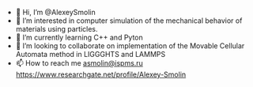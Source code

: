 - 👋 Hi, I’m @AlexeySmolin
- 👀 I’m interested in computer simulation of the mechanical behavior of materials using particles.
- 🌱 I’m currently learning C++ and Pyton
- 💞️ I’m looking to collaborate on implementation of the Movable Cellular Automata method in LIGGGHTS and LAMMPS
- 📫 How to reach me asmolin@ispms.ru https://www.researchgate.net/profile/Alexey-Smolin

<!---
AlexeySmolin/AlexeySmolin is a ✨ special ✨ repository because its `README.md` (this file) appears on your GitHub profile.
You can click the Preview link to take a look at your changes.
--->
